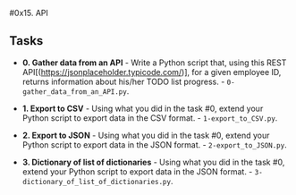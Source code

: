 #0x15. API

## Tasks 

* **0. Gather data from an API** - Write a Python script that, using this REST API[(https://jsonplaceholder.typicode.com/)], for a given employee ID, returns information about his/her TODO list progress. - `0-gather_data_from_an_API.py`.

* **1. Export to CSV** - Using what you did in the task #0, extend your Python script to export data in the CSV format. - `1-export_to_CSV.py`.

* **2. Export to JSON** - Using what you did in the task #0, extend your Python script to export data in the JSON format. - `2-export_to_JSON.py`.

* **3. Dictionary of list of dictionaries** - Using what you did in the task #0, extend your Python script to export data in the JSON format. - `3-dictionary_of_list_of_dictionaries.py`.
